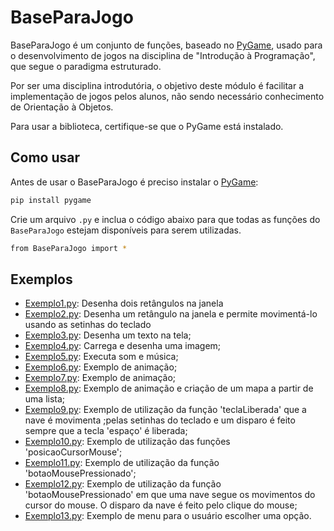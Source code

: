 # BaseParaJogo

BaseParaJogo é um conjunto de funções, baseado no [PyGame](https://www.pygame.org/), usado para o desenvolvimento de jogos na disciplina de "Introdução à Programação", que segue o paradigma estruturado.

Por ser uma disciplina introdutória, o objetivo deste módulo é facilitar a implementação de jogos pelos alunos, não sendo necessário conhecimento de Orientação à Objetos.

Para usar a biblioteca, certifique-se que o PyGame está instalado.

## Como usar

Antes de usar o BaseParaJogo é preciso instalar o [PyGame](https://www.pygame.org/):

```bash
pip install pygame
```

Crie um arquivo `.py` e inclua o código abaixo para que todas as funções do `BaseParaJogo` estejam disponíveis para serem utilizadas.

```bash
from BaseParaJogo import *
```

## Exemplos

- [Exemplo1.py](Exemplo1.py): Desenha dois retângulos na janela
- [Exemplo2.py](Exemplo2.py): Desenha um retângulo na janela e permite movimentá-lo usando as setinhas do teclado
- [Exemplo3.py](Exemplo3.py): Desenha um texto na tela;
- [Exemplo4.py](Exemplo4.py): Carrega e desenha uma imagem;
- [Exemplo5.py](Exemplo5.py): Executa som e música;
- [Exemplo6.py](Exemplo6.py): Exemplo de animação;
- [Exemplo7.py](Exemplo7.py): Exemplo de animação;
- [Exemplo8.py](Exemplo8.py): Exemplo de animação e criação de um mapa a partir de uma lista;
- [Exemplo9.py](Exemplo9.py): Exemplo de utilização da função 'teclaLiberada' que a nave é movimenta ;pelas setinhas do teclado e um disparo é feito sempre que a tecla 'espaço' é liberada;
- [Exemplo10.py](Exemplo10.py): Exemplo de utilização das funções 'posicaoCursorMouse';
- [Exemplo11.py](Exemplo11.py): Exemplo de utilização da função 'botaoMousePressionado';
- [Exemplo12.py](Exemplo12.py): Exemplo de utilização da função 'botaoMousePressionado' em que uma nave segue os movimentos do cursor do mouse. O disparo da nave é feito pelo clique do mouse;
- [Exemplo13.py](Exemplo13.py): Exemplo de menu para o usuário escolher uma opção.
